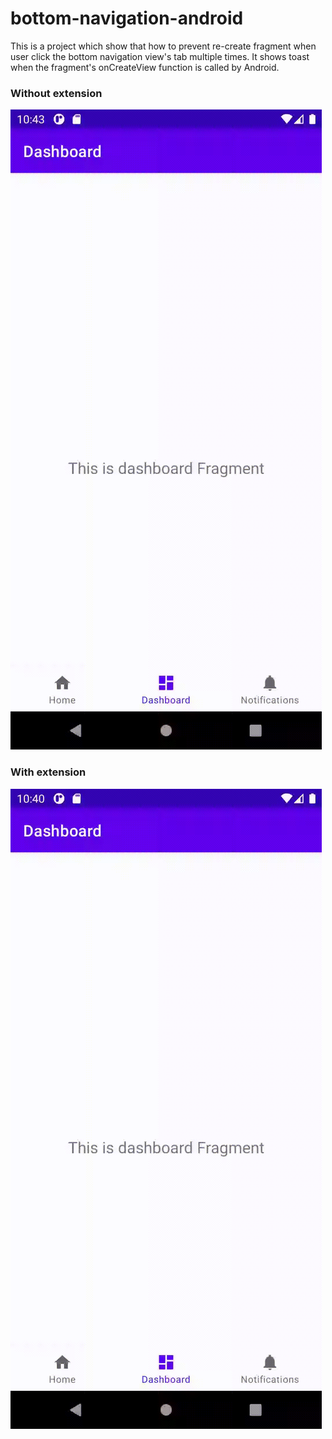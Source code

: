 # bottom-navigation-android

This is a project which show that how to prevent re-create fragment when user click the bottom navigation view's tab multiple times.
It shows toast when the fragment's onCreateView function is called by Android.

### Without extension
![image](https://github.com/sueraychang/bottom-navigation-android/blob/main/gifs/bottom_navigation_without_extension.gif)

### With extension
![image](https://github.com/sueraychang/bottom-navigation-android/blob/main/gifs/bottom_navigation_with_extension.gif)
